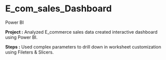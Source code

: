 # E_com_sales_Dashboard
Power BI 

**Project :** Analyzed E_commerce sales data created interactive dashboard using Power BI.

**Steps :** Used complex parameters to drill down in worksheet customization using Fileters & Slicers.


